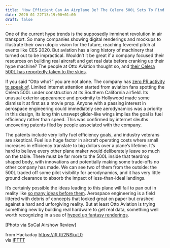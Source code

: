 ```yaml
---
title: 'How Efficient Can An Airplane Be? The Celera 500L Sets To Find Out'
date: 2020-01-22T13:19:00+01:00
draft: false
---
```


One of the current hype trends is the supposedly imminent revolution in air transport. So many companies showing digital renderings and mockups to illustrate their own utopic vision for the future, reaching fevered pitch at events like CES 2020. But aviation has a long history of machinery that turned out to be impractical. Wouldn’t it be great if a company focused their resources on building real aircraft and get real data before cranking up their hype machine? The people at Otto Aviation thought so, and [their Celera 500L has reportedly taken to the skies](https://www.thedrive.com/the-war-zone/30948/potentially-the-most-revolutionary-aircraft-you-have-never-heard-of-has-flown).

If you said “Otto who?” you are not alone. The company has [zero PR activity to speak of](https://ottoaviation.com/). Limited internet attention started from aviation fans spotting the Celera 500L under construction at its Southern California airfield. Its unusual exterior appearance and proximity to Hollywood made some dismiss it at first as a movie prop. Anyone with a passing interest in aerospace engineering could immediately see aerodynamics was a priority in this design, its long thin unswept glider-like wings implies the goal is fuel efficiency rather than speed. This was confirmed by internet sleuths uncovering patents filed by people associated with the company.

The patents include very lofty fuel efficiency goals, and industry veterans are skeptical. Fuel is a huge factor in aircraft operating costs where small increases in efficiency translate to big dollars over a plane’s lifetime. It’s hard to believe every other plane maker would deliberately leave so much on the table. There must be far more to the 500L inside that teardrop shaped body, with innovations and potentially making some trade-offs no other company has made. We can see two of them from the outside: the 500L traded off some pilot visibility for aerodynamics, and it has very little ground clearance to absorb the impact of less-than-ideal landings.

It’s certainly possible the ideas leading to this plane will fail to pan out in reality like [so many ideas before them](https://hackaday.com/2019/11/09/the-rotodyne-fails-to-take-off/). Aerospace engineering is a field littered with debris of concepts that looked great on paper but crashed against a hard and unforgiving reality. But at least Otto Aviation is trying something new by building real hardware to get real data, something well worth recognizing in a sea of [hyped up fantasy renderings](https://hackaday.com/2019/03/29/goodyear-aero-thinks-flying-cars-are-a-thing/).

\[Photo via SoCal Airshow Review\]

  
  
from Hackaday https://ift.tt/2NSkuL0  
via [IFTTT](https://ifttt.com/?ref=da&site=blogger)